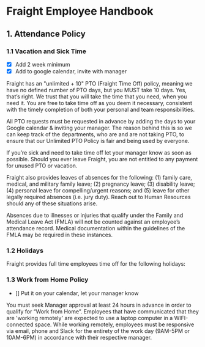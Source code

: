 # Fraight Employee Handbook

## 1. Attendance Policy


### 1.1 Vacation and Sick Time

- [x] Add 2 week minimum
- [x] Add to google calendar, invite with manager

Fraight has an "unlimited + 10" PTO (Fraight Time Off) policy, meaning we have no defined number of PTO days, but you MUST take 10 days. Yes, that’s right. We trust that you will take the time that you need, when you need it. You are free to take time off as you deem it necessary, consistent with the timely completion of both your personal and team responsibilities.

All PTO requests must be requested in advance by adding the days to your Google calendar & inviting your manager. The reason behind this is so we can keep track of the departments, who are and are not taking PTO, to ensure that our Unlimited PTO Policy is fair and being used by everyone.

If you’re sick and need to take time off let your manager know as soon as possible.  Should you ever leave Fraight, you are not entitled to any payment for unused PTO or vacation.

Fraight also provides leaves of absences for the following: (1) family care, medical, and military family leave; (2) pregnancy leave; (3) disability leave; (4) personal leave for compelling/urgent reasons; and (5) leave for other legally required absences (i.e. jury duty). Reach out to Human Resources should any of these situations arise.

Absences due to illnesses or injuries that qualify under the Family and Medical Leave Act (FMLA) will not be counted against an employee’s attendance record. Medical documentation within the guidelines of the FMLA may be required in these instances.


### 1.2 Holidays

<!-- We value time with your familial obligations TK TK TK TK  -->

Fraight provides full time employees time off for the following holidays:

<!-- MLK Day, Presidents day, Memorial Day, Independence Day, Labor Day, Columbus Day, Veterans Day, Thanksgiving, The day after Thanksgiving, Christmas Eve, Christmas Day , New Years Eve, and New Years Day.

Additional holidays may be added at company discretion. -->

### 1.3 Work from Home Policy

- [] Put it on your calendar, let your manager know

<!-- The following might be too rigid -->

You must seek Manager approval at least 24 hours in advance in order to qualify for “Work from Home”. Employees that have communicated that they are 'working remotely' are expected to use a laptop computer in a WIFI-connected space. While working remotely, employees must be responsive via email, phone and Slack for the entirety of the work day (9AM-5PM or 10AM-6PM) in accordance with their respective manager.
